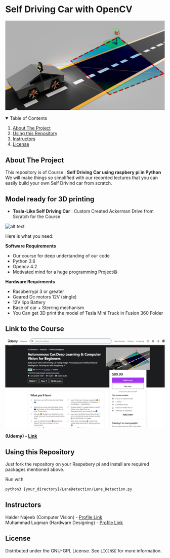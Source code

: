# Self Driving Car with OpenCV
![alt text](https://github.com/HaiderAbasi/SelfDrivingProject_MiniTesla/blob/master/3D%20model%20file/Jadu_Export_Quality.png)



<details open="open">
  <summary>Table of Contents</summary>
  <ol>
    <li><a href="#About-the-project">About The Project</a></li>
    <li><a href="#Usage">Using this Repository</a></li>
    <li><a href="#Instructors">Instructors</a></li>
    <li><a href="#license">License</a></li>
  </ol>
</details>

## About The Project

This repository is of Course : **Self Driving Car using raspbery pi in Python**
We will make things so simplified with our recorded lectures that you can easily build your own Self Drivind car from scratch.

## Model ready for 3D printing 
- **Tesla-Like Self Driving Car** : Custom Created Ackerman Drive from Scratch for the Course 

![alt text](https://github.com/HaiderAbasi/SelfDrivingProject_MiniTesla/blob/master/3D%20model%20file/car_building.gif)

Here is what you need:

**Software Requirements**
* Our course for deep undertanding of our code
* Python 3.6 
* Opencv 4.2
* Motivated mind for a huge programming Project:smile:

**Hardware Requirments**
* Raspberrypi 3 or greater
* Geared Dc motors 12V (single)
* 12V lipo Battery
* Base of car + Sterring mechanism
* You Can get 3D print the model of Tesla Mini Truck in Fusion 360 Folder

## Link to the Course
![alt text](https://github.com/HaiderAbasi/SelfDrivingProject_MiniTesla/blob/master/3D%20model%20file/Tesla%20Self%20Driving%20Car.png)

**(Udemy) - [Link](https://www.udemy.com/course/autonomous-car-deep-learning-computer-vision-for-beginners/)**

## Using this Repository

Just fork the repository on your Raspebery pi and install are required packages mentioned above.

Run with 
  ```sh
  python3 {your_directory}/LaneDetection/Lane_Detection.py 
  ```


## Instructors

Haider Najeeb   (Computer Vision)    -  [Profile Link](https://www.linkedin.com/in/haider-najeeb-68812516a/)  
Muhammad Luqman (Hardware Designing) - [Profile Link](https://www.linkedin.com/in/muhammad-luqman-9b227a11b/)  

## License

Distributed under the GNU-GPL License. See `LICENSE` for more information.
